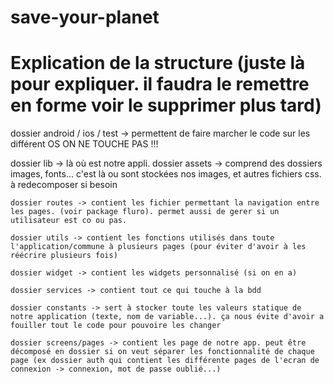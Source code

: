 # save-your-planet
 
# Explication de la structure (juste là pour expliquer. il faudra le remettre en forme voir le supprimer plus tard)

dossier android / ios / test -> permettent de faire marcher le code sur les différent OS ON NE TOUCHE PAS !!!

dossier lib -> là où est notre appli.
    dossier assets -> comprend des dossiers images, fonts... c'est là ou sont stockées nos images, et autres fichiers css. à redecomposer si besoin

    dossier routes -> contient les fichier permettant la navigation entre les pages. (voir package fluro). permet aussi de gerer si un utilisateur est co ou pas.

    dossier utils -> contient les fonctions utilisés dans toute l'application/commune à plusieurs pages (pour éviter d'avoir à les réécrire plusieurs fois)

    dossier widget -> contient les widgets personnalisé (si on en a)

    dossier services -> contient tout ce qui touche à la bdd

    dossier constants -> sert à stocker toute les valeurs statique de notre application (texte, nom de variable...). ça nous évite d'avoir a fouiller tout le code pour pouvoire les changer

    dossier screens/pages -> contient les page de notre app. peut être décomposé en dossier si on veut séparer les fonctionnalité de chaque page (ex dossier auth qui contient les différente pages de l'ecran de connexion -> connexion, mot de passe oublié...)





